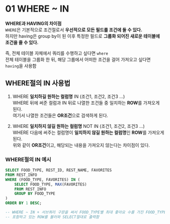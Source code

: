 # 01 WHERE ~ IN
**WHERE과 HAVING의 차이점**   
`WHERE`은 기본적으로 조건절로서 **우선적으로 모든 필드를 조건에 둘 수 있다.**   
하지만 having은 group by이 된 이후 특정한 필드로 **그룹화 되어진 새로운 테이블에 조건을 줄 수 있다.**

즉, 전체 테이블 자체에서 쿼리를 수행하고 싶다면 `where`    
전체 테이블을 그룹화 한 뒤, 해당 그룹에서 어떠한 조건을 걸어 가져오고 싶다면 `having`을 사용함

## WHERE절의 IN 사용법
1. WHERE **일치하길 원하는 컬럼명** IN (조건1, 조건2, 조건3 ...)   
   WHERE 뒤에 써준 컬럼과 IN 뒤로 나열한 조건들 중 일치하는 **ROW**를 가져오게 된다.   
   여기서 나열한 조건들은 **OR조건**으로 검색하게 된다.

2. WHERE **일치하지 않길 원하는 컬럼명** NOT IN (조건1, 조건2, 조건3 ...)    
   WHERE 다음에 써주는 컬럼명이 **일치하지 않길 원하는 컬럼명**인 **ROW**를 가져오게 된다.   
   위와 같이 **OR조건**이고, 해당되는 내용을 가져오지 않는다는 차이점이 있다.

### WHERE절의 IN 예시
```sql
SELECT FOOD_TYPE, REST_ID, REST_NAME, FAVORITES
FROM REST_INFO
WHERE (FOOD_TYPE, FAVORITES) IN (    
    SELECT FOOD_TYPE, MAX(FAVORITES) 
    FROM REST_INFO
    GROUP BY FOOD_TYPE 
)
ORDER BY 1 DESC;

-- WHERE ~ IN + 서브쿼리 구문을 써서 FOOD_TYPE별 최대 좋아요 수를 가진 FOOD_TYPE과, 좋아요수를
-- 포함하고 있는 ROW를 불러와 SELECT절대로 출력함
```